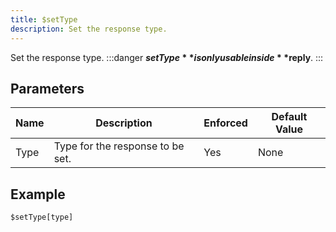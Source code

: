 ```yaml
---
title: $setType
description: Set the response type.
---
```


Set the response type.
:::danger
**$setType** is only usable inside **$reply**.
:::
## Parameters
| Name |           Description            | Enforced | Default Value |
|------|----------------------------------|----------|---------------|
| Type | Type for the response to be set. | Yes      | None          |
## Example
```
$setType[type]
```